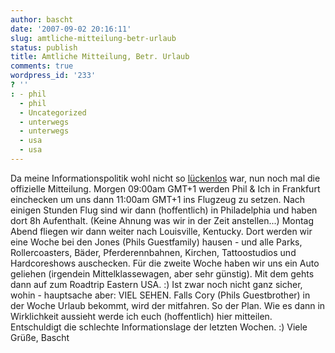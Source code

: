 ```yaml
---
author: bascht
date: '2007-09-02 20:16:11'
slug: amtliche-mitteilung-betr-urlaub
status: publish
title: Amtliche Mitteilung, Betr. Urlaub
comments: true
wordpress_id: '233'
? ''
: - phil
  - phil
  - Uncategorized
  - unterwegs
  - unterwegs
  - usa
  - usa
---
```


Da meine Informationspolitik wohl nicht so
[lückenlos](http://www.bascht.com/2007/09/02/getting-nervous/) war,
nun noch mal die offizielle Mitteilung. Morgen 09:00am GMT+1 werden
Phil & Ich in Frankfurt einchecken um uns dann 11:00am GMT+1 ins
Flugzeug zu setzen. Nach einigen Stunden Flug sind wir dann
(hoffentlich) in Philadelphia und haben dort 8h Aufenthalt. (Keine
Ahnung was wir in der Zeit anstellen...) Montag Abend fliegen wir
dann weiter nach Louisville, Kentucky. Dort werden wir eine Woche
bei den Jones (Phils Guestfamily) hausen - und alle Parks,
Rollercoasters, Bäder, Pferderennbahnen, Kirchen, Tattoostudios und
Hardcoreshows auschecken. Für die zweite Woche haben wir uns ein
Auto geliehen (irgendein Mittelklassewagen, aber sehr günstig). Mit
dem gehts dann auf zum Roadtrip Eastern USA. :) Ist zwar noch nicht
ganz sicher, wohin - hauptsache aber: VIEL SEHEN. Falls Cory (Phils
Guestbrother) in der Woche Urlaub bekommt, wird der mitfahren. So
der Plan. Wie es dann in Wirklichkeit aussieht werde ich euch
(hoffentlich) hier mitteilen. Entschuldigt die schlechte
Informationslage der letzten Wochen. :) Viele Grüße, Bascht


